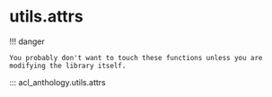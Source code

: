 # utils.attrs

!!! danger

    You probably don't want to touch these functions unless you are modifying the library itself.


::: acl_anthology.utils.attrs

